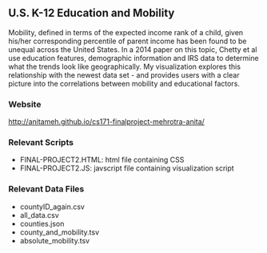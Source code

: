 ## U.S. K-12 Education and Mobility

Mobility, defined in terms of the expected income rank of a child, given his/her corresponding percentile of parent income has been found to be unequal across the United States. In a 2014 paper on this topic, Chetty et al use education features, demographic information and IRS data to determine what the trends look like geographically. My visualization explores this relationship with the newest data set - and provides users with a clear picture into the correlations between mobility and educational factors.

### Website
http://anitameh.github.io/cs171-finalproject-mehrotra-anita/

### Relevant Scripts
 
 * FINAL-PROJECT2.HTML: html file containing CSS
 * FINAL-PROJECT2.JS: javscript file containing visualization script

### Relevant Data Files

 * countyID_again.csv
 * all_data.csv
 * counties.json
 * county_and_mobility.tsv
 * absolute_mobility.tsv
